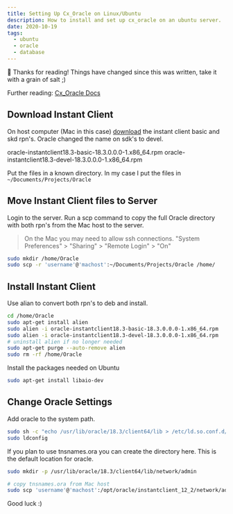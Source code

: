 ```yaml
---
title: Setting Up Cx_Oracle on Linux/Ubuntu
description: How to install and set up cx_oracle on an ubuntu server.
date: 2020-10-19
tags:
  - ubuntu
  - oracle
  - database
---
```


<div class="notification">
 👋 Thanks for reading! Things have changed since this was written, take it with a grain of salt ;)
</div>

Further reading: [Cx_Oracle Docs](https://cx-oracle.readthedocs.io/en/latest/installation.html)

## Download Instant Client

On host computer (Mac in this case) [download](https://www.oracle.com/technetwork/topics/linuxx86-64soft-092277.htm) the instant client basic and skd rpn's. Oracle changed the name on sdk's to devel.

oracle-instantclient18.3-basic-18.3.0.0.0-1.x86_64.rpm
oracle-instantclient18.3-devel-18.3.0.0.0-1.x86_64.rpm

Put the files in a known directory. In my case I put the files in `~/Documents/Projects/Oracle`

## Move Instant Client files to Server

Login to the server. Run a scp command to copy the full Oracle directory with both rpn's from the Mac host to the server.

> On the Mac you may need to allow ssh connections. "System Preferences" > "Sharing" > "Remote Login" > "On"

```bash
sudo mkdir /home/Oracle
sudo scp -r 'username'@'machost':~/Documents/Projects/Oracle /home/
```

## Install Instant Client

Use alian to convert both rpn's to deb and install.

```bash
cd /home/Oracle
sudo apt-get install alien
sudo alien -i oracle-instantclient18.3-basic-18.3.0.0.0-1.x86_64.rpm
sudo alien -i oracle-instantclient18.3-devel-18.3.0.0.0-1.x86_64.rpm
# uninstall alien if no longer needed
sudo apt-get purge --auto-remove alien
sudo rm -rf /home/Oracle
```

Install the packages needed on Ubuntu

```bash
sudo apt-get install libaio-dev
```

## Change Oracle Settings

Add oracle to the system path.

```bash
sudo sh -c "echo /usr/lib/oracle/18.3/client64/lib > /etc/ld.so.conf.d/oracle-instantclient.conf"
sudo ldconfig
```

If you plan to use tnsnames.ora you can create the directory here. This is the default location for oracle.

```bash
sudo mkdir -p /usr/lib/oracle/18.3/client64/lib/network/admin

# copy tnsnames.ora from Mac host
sudo scp 'username'@'machost':/opt/oracle/instantclient_12_2/network/admin/tnsnames.ora /usr/lib/oracle/18.3/client64/lib/network/admin

```

Good luck :)
